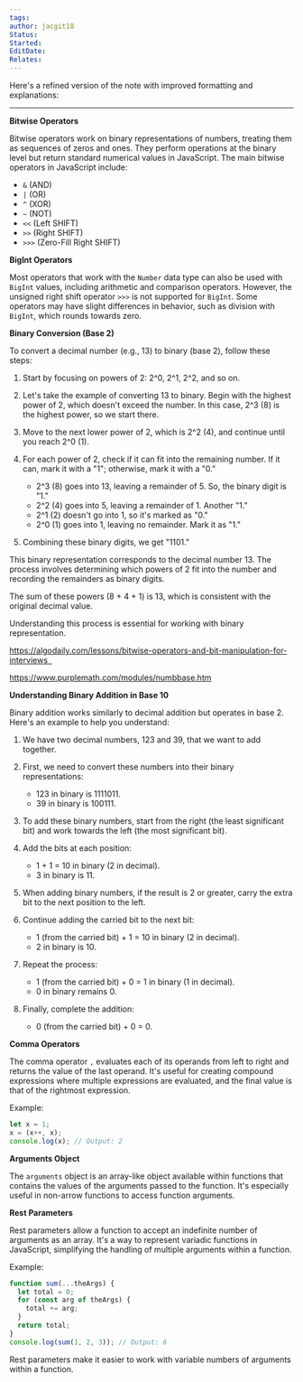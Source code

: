 ```yaml
---
tags: 
author: jacgit18
Status: 
Started: 
EditDate: 
Relates:
---
```

Here's a refined version of the note with improved formatting and explanations:

---

**Bitwise Operators**

Bitwise operators work on binary representations of numbers, treating them as sequences of zeros and ones. They perform operations at the binary level but return standard numerical values in JavaScript. The main bitwise operators in JavaScript include:

- `&` (AND)
- `|` (OR)
- `^` (XOR)
- `~` (NOT)
- `<<` (Left SHIFT)
- `>>` (Right SHIFT)
- `>>>` (Zero-Fill Right SHIFT)

**BigInt Operators**

Most operators that work with the `Number` data type can also be used with `BigInt` values, including arithmetic and comparison operators. However, the unsigned right shift operator `>>>` is not supported for `BigInt`. Some operators may have slight differences in behavior, such as division with `BigInt`, which rounds towards zero.


**Binary Conversion (Base 2)**

To convert a decimal number (e.g., 13) to binary (base 2), follow these steps:

1. Start by focusing on powers of 2: 2^0, 2^1, 2^2, and so on. 

2. Let's take the example of converting 13 to binary. Begin with the highest power of 2, which doesn't exceed the number. In this case, 2^3 (8) is the highest power, so we start there.

3. Move to the next lower power of 2, which is 2^2 (4), and continue until you reach 2^0 (1).

4. For each power of 2, check if it can fit into the remaining number. If it can, mark it with a "1"; otherwise, mark it with a "0."

   - 2^3 (8) goes into 13, leaving a remainder of 5. So, the binary digit is "1."
   - 2^2 (4) goes into 5, leaving a remainder of 1. Another "1."
   - 2^1 (2) doesn't go into 1, so it's marked as "0."
   - 2^0 (1) goes into 1, leaving no remainder. Mark it as "1."

5. Combining these binary digits, we get "1101."

This binary representation corresponds to the decimal number 13. The process involves determining which powers of 2 fit into the number and recording the remainders as binary digits.

The sum of these powers (8 + 4 + 1) is 13, which is consistent with the original decimal value.

Understanding this process is essential for working with binary representation.


https://algodaily.com/lessons/bitwise-operators-and-bit-manipulation-for-interviews  

https://www.purplemath.com/modules/numbbase.htm



**Understanding Binary Addition in Base 10**

Binary addition works similarly to decimal addition but operates in base 2. Here's an example to help you understand:

1. We have two decimal numbers, 123 and 39, that we want to add together.

2. First, we need to convert these numbers into their binary representations:

   - 123 in binary is 1111011.
   - 39 in binary is 100111.

3. To add these binary numbers, start from the right (the least significant bit) and work towards the left (the most significant bit).

4. Add the bits at each position:

   - 1 + 1 = 10 in binary (2 in decimal).
   - 3 in binary is 11.

5. When adding binary numbers, if the result is 2 or greater, carry the extra bit to the next position to the left.

6. Continue adding the carried bit to the next bit:

   - 1 (from the carried bit) + 1 = 10 in binary (2 in decimal).
   - 2 in binary is 10.

7. Repeat the process:

   - 1 (from the carried bit) + 0 = 1 in binary (1 in decimal).
   - 0 in binary remains 0.

8. Finally, complete the addition:

   - 0 (from the carried bit) + 0 = 0.


**Comma Operators**

The comma operator `,` evaluates each of its operands from left to right and returns the value of the last operand. It's useful for creating compound expressions where multiple expressions are evaluated, and the final value is that of the rightmost expression.

Example:
```javascript
let x = 1;
x = (x++, x);
console.log(x); // Output: 2
```

**Arguments Object**

The `arguments` object is an array-like object available within functions that contains the values of the arguments passed to the function. It's especially useful in non-arrow functions to access function arguments.

**Rest Parameters**

Rest parameters allow a function to accept an indefinite number of arguments as an array. It's a way to represent variadic functions in JavaScript, simplifying the handling of multiple arguments within a function.

Example:
```javascript
function sum(...theArgs) {
  let total = 0;
  for (const arg of theArgs) {
    total += arg;
  }
  return total;
}
console.log(sum(1, 2, 3)); // Output: 6
```

Rest parameters make it easier to work with variable numbers of arguments within a function.

